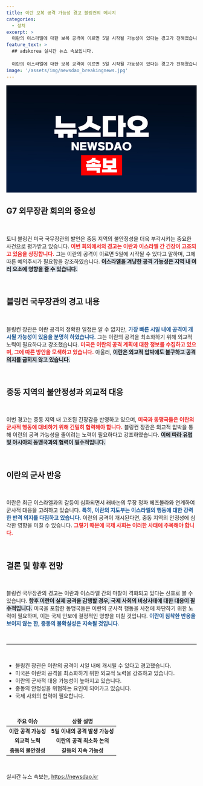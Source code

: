 ```yaml
---
title: 이란 보복 공격 가능성 경고 블링컨의 메시지
categories:
  - 정치
excerpt: >
  이란의 이스라엘에 대한 보복 공격이 이르면 5일 시작될 가능성이 있다는 경고가 전해졌습니다. 블링컨 국무장관은 이란의 공격 영향 최소화가 중동 확전을 막는 방법이라고 강조하며, 긴장감이 고조되고 있는 국제 정세를 주목하게 하고 있습니다.
feature_text: >
  ## adskorea 실시간 뉴스 속보입니다.

  이란의 이스라엘에 대한 보복 공격이 이르면 5일 시작될 가능성이 있다는 경고가 전해졌습니다. 블링컨 국무장관은 이란의 공격 영향 최소화가 중동 확전을 막는 방법이라고 강조하며, 긴장감이 고조되고 있는 국제 정세를 주목하게 하고 있습니다.
image: '/assets/img/newsdao_breakingnews.jpg'
---
```


<p><img src="/assets/img/newsdao_breakingnews.jpg" alt="adskorea 속보" /></p>

<h2 data-ke-size="size26">G7 외무장관 회의의 중요성</h2>

<p data-ke-size="size16">&nbsp;</p>

<p>토니 블링컨 미국 국무장관의 발언은 중동 지역의 불안정성을 더욱 부각시키는 중요한 사건으로 평가받고 있습니다. <b><span style="color: #ee2323;">이번 회의에서의 경고는 이란과 이스라엘 간 긴장이 고조되고 있음을 상징합니다.</span></b> 그는 이란의 공격이 이르면 5일에 시작될 수 있다고 말하며, 그에 따른 예의주시가 필요함을 강조하였습니다. <b><span style="background-color: #21538527;">이스라엘을 겨냥한 공격 가능성은 지역 내 여러 요소에 영향을 줄 수 있습니다.</span></b> </p>

<p data-ke-size="size16">&nbsp;</p>

<h2 data-ke-size="size26">블링컨 국무장관의 경고 내용</h2>

<p data-ke-size="size16">&nbsp;</p>

<p>블링컨 장관은 이란 공격의 정확한 일정은 알 수 없지만, <b><span style="color: #1a5490;">가장 빠른 시일 내에 공격이 개시될 가능성이 있음을 분명히 하였습니다.</span></b> 그는 이란의 공격을 최소화하기 위해 외교적 노력이 필요하다고 강조했습니다. <b><span style="color: #ee2323;">미국은 이란의 공격 계획에 대한 정보를 수집하고 있으며, 그에 따른 방안을 모색하고 있습니다.</span></b> 아울러, <b><span style="background-color: #21538527;">이란은 외교적 압박에도 불구하고 공격 의지를 굽히지 않고 있습니다.</span></b> </p>

<p data-ke-size="size16">&nbsp;</p>

<h2 data-ke-size="size26">중동 지역의 불안정성과 외교적 대응</h2>

<p data-ke-size="size16">&nbsp;</p>

<p>이번 경고는 중동 지역 내 고조된 긴장감을 반영하고 있으며, <b><span style="color: #ee2323;">미국과 동맹국들은 이란의 군사적 행동에 대비하기 위해 긴밀히 협력해야 합니다.</span></b> 블링컨 장관은 외교적 압박을 통해 이란의 공격 가능성을 줄이려는 노력이 필요하다고 강조하였습니다. <b><span style="background-color: #21538527;">이에 따라 유럽 및 아시아의 동맹국과의 협력이 필수적입니다.</span></b> </p>

<p data-ke-size="size16">&nbsp;</p>

<h2 data-ke-size="size26">이란의 군사 반응</h2>

<p data-ke-size="size16">&nbsp;</p>

<p>이란은 최근 이스라엘과의 갈등이 심화되면서 래바논의 무장 정파 헤즈볼라와 연계하여 군사적 대응을 고려하고 있습니다. <b><span style="color: #1a5490;">특히, 이란의 지도부는 이스라엘의 행동에 대한 강력한 반격 의지를 다짐하고 있습니다.</span></b> 이란의 공격이 개시된다면, 중동 지역의 안정성에 심각한 영향을 미칠 수 있습니다. <b><span style="color: #ee2323;">그렇기 때문에 국제 사회는 이러한 사태에 주목해야 합니다.</span></b> </p>

<p data-ke-size="size16">&nbsp;</p>

<h2 data-ke-size="size26">결론 및 향후 전망</h2>

<p data-ke-size="size16">&nbsp;</p>

<p>블링컨 국무장관의 경고는 이란과 이스라엘 간의 마찰이 격화되고 있다는 신호로 볼 수 있습니다. <b><span style="background-color: #21538527;">향후 이란이 실제 공격을 감행할 경우, 국제 사회의 비상사태에 대한 대응이 필수적입니다.</span></b> 미국을 포함한 동맹국들은 이란의 군사적 행동을 사전에 차단하기 위한 노력이 필요하며, 이는 국제 안보에 결정적인 영향을 미칠 것입니다. <b><span style="color: #1a5490;">이란이 침착한 반응을 보이지 않는 한, 중동의 불확실성은 지속될 것입니다.</span></b> </p>

<p data-ke-size="size16">&nbsp;</p>

<hr>

<p data-ke-size="size16">&nbsp;</p>

<ul>
<li>블링컨 장관은 이란의 공격이 시일 내에 개시될 수 있다고 경고했습니다.</li>
<li>미국은 이란의 공격을 최소화하기 위한 외교적 노력을 강조하고 있습니다.</li>
<li>이란의 군사적 대응 가능성이 높아지고 있습니다.</li>
<li>중동의 안정성을 위협하는 요인이 되어가고 있습니다.</li>
<li>국제 사회의 협력이 필요합니다.</li>
</ul>

<p data-ke-size="size16">&nbsp;</p>

<table style="width: 100%; border-collapse: collapse;">
<thead>
<tr>
<td style="text-align: center; height: 17px;"><b>주요 이슈</b></td>
<td style="text-align: center; height: 17px;"><b>상황 설명</b></td>
</tr>
</thead>
<tbody>
<tr>
<td style="text-align: center; height: 17px;"><b>이란 공격 가능성</b></td>
<td style="text-align: center; height: 17px;"><b>5일 이내의 공격 발생 가능성</b></td>
</tr>
<tr>
<td style="text-align: center; height: 17px;"><b>외교적 노력</b></td>
<td style="text-align: center; height: 17px;"><b>이란의 공격 최소화 논의</b></td>
</tr>
<tr>
<td style="text-align: center; height: 17px;"><b>중동의 불안정성</b></td>
<td style="text-align: center; height: 17px;"><b>갈등의 지속 가능성</b></td>
</tr>
</tbody>
</table>

<p data-ke-size="size16">&nbsp;</p>
실시간 뉴스 속보는, <a href="https://newsdao.kr" rel="dofollow">https://newsdao.kr</a>


